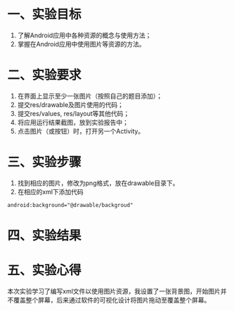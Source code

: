 # 一、实验目标
1. 了解Android应用中各种资源的概念与使用方法；
2. 掌握在Android应用中使用图片等资源的方法。

# 二、实验要求
1. 在界面上显示至少一张图片（按照自己的题目添加）；
2. 提交res/drawable及图片使用的代码；
3. 提交res/values, res/layout等其他代码；
4. 将应用运行结果截图，放到实验报告中；
5. 点击图片（或按钮）时，打开另一个Activity。

# 三、实验步骤
1. 找到相应的图片，修改为png格式，放在drawable目录下。
2. 在相应的xml下添加代码
```xml
android:background="@drawable/backgroud"

```
# 四、实验结果

# 五、实验心得
本次实验学习了编写xml文件以使用图片资源，我设置了一张背景图，开始图片并不覆盖整个屏幕，后来通过软件的可视化设计将图片拖动至覆盖整个屏幕。
